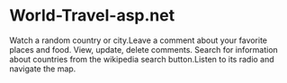 # World-Travel-asp.net
Watch a random country or city.Leave a comment about your favorite places and food. View, update, delete comments. Search for information about countries from the wikipedia search button.Listen to its radio and navigate the map.
